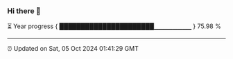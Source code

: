 ### Hi there 👋

⏳ Year progress { ██████████████████████▁▁▁▁▁▁▁▁ } 75.98 %

---

⏰ Updated on Sat, 05 Oct 2024 01:41:29 GMT


